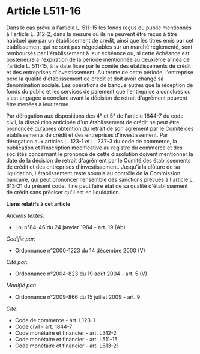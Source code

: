 # Article L511-16

Dans le cas prévu à l'article L. 511-15 les fonds reçus du public mentionnés à l'article L. 312-2, dans la mesure où ils ne
peuvent être reçus à titre habituel que par un établissement de crédit, ainsi que les titres émis par cet établissement qui
ne sont pas négociables sur un marché réglementé, sont remboursés par l'établissement à leur échéance ou, si cette échéance
est postérieure à l'expiration de la période mentionnée au deuxième alinéa de l'article L. 511-15, à la date fixée par le
comité des établissements de crédit et des entreprises d'investissement. Au terme de cette période, l'entreprise perd la
qualité d'établissement de crédit et doit avoir changé sa dénomination sociale. Les opérations de banque autres que la
réception de fonds du public et les services de paiement que l'entreprise a conclues ou s'est engagée à conclure avant la
décision de retrait d'agrément peuvent être menées à leur terme. 

Par dérogation aux dispositions des 4° et 5° de l'article 1844-7 du code civil, la dissolution anticipée d'un établissement
de crédit ne peut être prononcée qu'après obtention du retrait de son agrément par le Comité des établissements de crédit et
des entreprises d'investissement. Par dérogation aux articles L. 123-1 et L. 237-3 du code de commerce, la publication et
l'inscription modificative au registre du commerce et des sociétés concernant le prononcé de cette dissolution doivent
mentionner la date de la décision de retrait d'agrément par le Comité des établissements de crédit et des entreprises
d'investissement. Jusqu'à la clôture de sa liquidation, l'établissement reste soumis au contrôle de la Commission bancaire,
qui peut prononcer l'ensemble des sanctions prévues à l'article L. 613-21 du présent code. Il ne peut faire état de sa
qualité d'établissement de crédit sans préciser qu'il est en liquidation.

**Liens relatifs à cet article**

_Anciens textes_:

  - Loi n°84-46 du 24 janvier 1984 - art. 19 (Ab)

_Codifié par_:

  - Ordonnance n°2000-1223 du 14 décembre 2000 (V)

_Cité par_:

  - Ordonnance n°2004-823 du 19 août 2004 - art. 5 (V)

_Modifié par_:

  - Ordonnance n°2009-866 du 15 juillet 2009 - art. 9

_Cite_:

  - Code de commerce - art. L123-1
  - Code civil - art. 1844-7
  - Code monétaire et financier - art. L312-2
  - Code monétaire et financier - art. L511-15
  - Code monétaire et financier - art. L613-21
